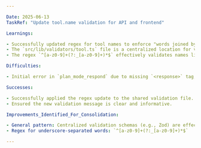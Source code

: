 ```yaml
---

Date: 2025-06-13
TaskRef: "Update tool.name validation for API and frontend"

Learnings:

- Successfully updated regex for tool names to enforce "words joined by underscores" pattern.
- The `src/lib/validators/tool.ts` file is a centralized location for validation schemas, impacting both frontend and backend (tRPC) validation.
- The regex `^[a-z0-9]+(?:_[a-z0-9]+)*$` effectively validates names like `do_an_action` while disallowing `____` or `_hello___hello`.

Difficulties:

- Initial error in `plan_mode_respond` due to missing `<response>` tag, quickly resolved by re-issuing the command with correct formatting.

Successes:

- Successfully applied the regex update to the shared validation file.
- Ensured the new validation message is clear and informative.

Improvements_Identified_For_Consolidation:

- General pattern: Centralized validation schemas (e.g., Zod) are effective for consistent validation across layers.
- Regex for underscore-separated words: `^[a-z0-9]+(?:_[a-z0-9]+)*$`

---
```

